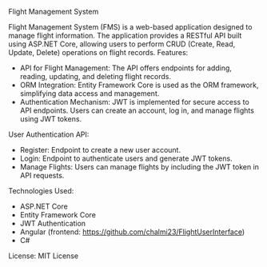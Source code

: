 Flight Management System

Flight Management System (FMS) is a web-based application designed to manage flight information. The application provides a RESTful API built using ASP.NET Core, allowing users to perform CRUD (Create, Read, Update, Delete) operations on flight records.
Features:
- API for Flight Management: The API offers endpoints for adding, reading, updating, and deleting flight records.
- ORM Integration: Entity Framework Core is used as the ORM framework, simplifying data access and management.
- Authentication Mechanism: JWT is implemented for secure access to API endpoints. Users can create an account, log in, and manage flights using JWT tokens.

User Authentication API:
- Register: Endpoint to create a new user account.
- Login: Endpoint to authenticate users and generate JWT tokens.
- Manage Flights: Users can manage flights by including the JWT token in API requests.

Technologies Used:
- ASP.NET Core
- Entity Framework Core
- JWT Authentication
- Angular (frontend: https://github.com/chalmi23/FlightUserInterface)
- C#

License: MIT License
